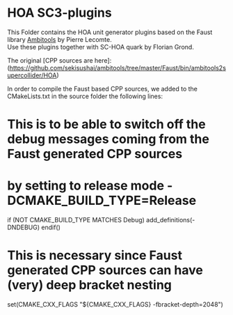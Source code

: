 # HOA SC3-plugins

This Folder contains the HOA unit generator plugins based on the Faust library [Ambitools](https://github.com/sekisushai/ambitools) by Pierre Lecomte.  
Use these plugins together with SC-HOA quark by Florian Grond.

The original [CPP sources are here]:  
(https://github.com/sekisushai/ambitools/tree/master/Faust/bin/ambitools2supercollider/HOA)

In order to compile the Faust based CPP sources, we added to the CMakeLists.txt in the source folder
the following lines:

# This is to be able to switch off the debug messages coming from the Faust generated CPP sources
# by setting to release mode -DCMAKE_BUILD_TYPE=Release
if (NOT CMAKE_BUILD_TYPE MATCHES Debug)
    add_definitions(-DNDEBUG)
endif()

# This is necessary since Faust generated CPP sources can have (very) deep bracket nesting
set(CMAKE_CXX_FLAGS "${CMAKE_CXX_FLAGS} -fbracket-depth=2048")
